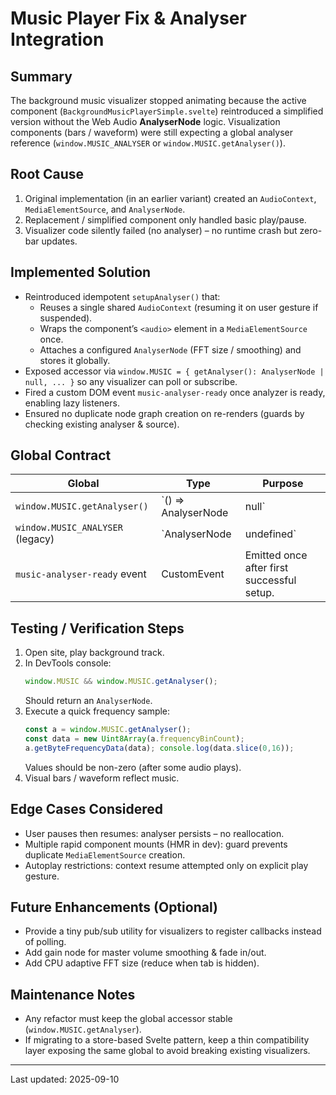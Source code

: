 # Music Player Fix & Analyser Integration

## Summary
The background music visualizer stopped animating because the active component (`BackgroundMusicPlayerSimple.svelte`) reintroduced a simplified version without the Web Audio **AnalyserNode** logic. Visualization components (bars / waveform) were still expecting a global analyser reference (`window.MUSIC_ANALYSER` or `window.MUSIC.getAnalyser()`).

## Root Cause
1. Original implementation (in an earlier variant) created an `AudioContext`, `MediaElementSource`, and `AnalyserNode`.
2. Replacement / simplified component only handled basic play/pause.
3. Visualizer code silently failed (no analyser) – no runtime crash but zero-bar updates.

## Implemented Solution
- Reintroduced idempotent `setupAnalyser()` that:
  - Reuses a single shared `AudioContext` (resuming it on user gesture if suspended).
  - Wraps the component’s `<audio>` element in a `MediaElementSource` once.
  - Attaches a configured `AnalyserNode` (FFT size / smoothing) and stores it globally.
- Exposed accessor via `window.MUSIC = { getAnalyser(): AnalyserNode | null, ... }` so any visualizer can poll or subscribe.
- Fired a custom DOM event `music-analyser-ready` once analyzer is ready, enabling lazy listeners.
- Ensured no duplicate node graph creation on re-renders (guards by checking existing analyser & source).

## Global Contract
| Global | Type | Purpose |
|-------|------|---------|
| `window.MUSIC.getAnalyser()` | `() => AnalyserNode | null` | Obtain the active analyser safely. |
| `window.MUSIC_ANALYSER` (legacy) | `AnalyserNode | undefined` | Backward-compat pointer (still populated). |
| `music-analyser-ready` event | CustomEvent | Emitted once after first successful setup. |

## Testing / Verification Steps
1. Open site, play background track.
2. In DevTools console:
   ```js
   window.MUSIC && window.MUSIC.getAnalyser();
   ```
   Should return an `AnalyserNode`.
3. Execute a quick frequency sample:
   ```js
   const a = window.MUSIC.getAnalyser();
   const data = new Uint8Array(a.frequencyBinCount);
   a.getByteFrequencyData(data); console.log(data.slice(0,16));
   ```
   Values should be non-zero (after some audio plays).
4. Visual bars / waveform reflect music.

## Edge Cases Considered
- User pauses then resumes: analyser persists – no reallocation.
- Multiple rapid component mounts (HMR in dev): guard prevents duplicate `MediaElementSource` creation.
- Autoplay restrictions: context resume attempted only on explicit play gesture.

## Future Enhancements (Optional)
- Provide a tiny pub/sub utility for visualizers to register callbacks instead of polling.
- Add gain node for master volume smoothing & fade in/out.
- Add CPU adaptive FFT size (reduce when tab is hidden).

## Maintenance Notes
- Any refactor must keep the global accessor stable (`window.MUSIC.getAnalyser`).
- If migrating to a store-based Svelte pattern, keep a thin compatibility layer exposing the same global to avoid breaking existing visualizers.

---
Last updated: 2025-09-10
